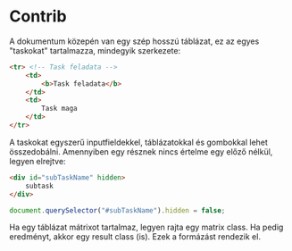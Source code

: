 # Contrib

A dokumentum közepén van egy szép hosszú táblázat, ez az egyes "taskokat" tartalmazza, mindegyik szerkezete:

```html
<tr> <!-- Task feladata -->
    <td>
        <b>Task feladata</b>
    </td>
    <td>
        Task maga
    </td>
</tr>
```

A taskokat egyszerű inputfieldekkel, táblázatokkal és gombokkal lehet összedobálni.
Amennyiben egy résznek nincs értelme egy előző nélkül, legyen elrejtve:

```html
<div id="subTaskName" hidden>
    subtask
</div>
```

```js
document.querySelector("#subTaskName").hidden = false;
```

Ha egy táblázat mátrixot tartalmaz, legyen rajta egy matrix class.
Ha pedig eredményt, akkor egy result class (is).
Ezek a formázást rendezik el.
